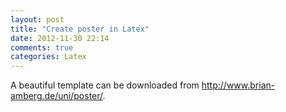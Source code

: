 ```yaml
---
layout: post
title: "Create poster in Latex"
date: 2012-11-30 22:14
comments: true
categories: Latex 
---
```


A beautiful template can be downloaded from http://www.brian-amberg.de/uni/poster/.


